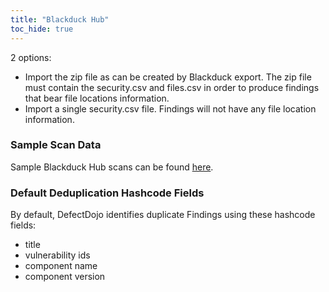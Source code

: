```yaml
---
title: "Blackduck Hub"
toc_hide: true
---
```

2 options:

* Import the zip file as can be created by Blackduck export.
The zip file must contain the security.csv and files.csv in order to
produce findings that bear file locations information.
* Import a single security.csv file. Findings will not have any file location
information.

### Sample Scan Data
Sample Blackduck Hub scans can be found [here](https://github.com/DefectDojo/django-DefectDojo/tree/master/unittests/scans/blackduck).

### Default Deduplication Hashcode Fields
By default, DefectDojo identifies duplicate Findings using these hashcode fields:

- title
- vulnerability ids
- component name
- component version
